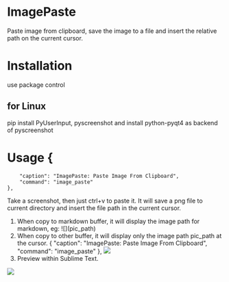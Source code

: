 ImagePaste
==========

Paste image from clipboard, save the image to a file and insert the relative path on the current cursor.


# Installation

use package control

## for Linux 

pip install PyUserInput, pyscreenshot 
and install python-pyqt4 as backend of pyscreenshot

# Usage    {
        "caption": "ImagePaste: Paste Image From Clipboard",
        "command": "image_paste"
    },

Take a screenshot, then just ctrl+v to paste it. It will save a png file to current directory and insert the file path in the current cursor. 

1. When copy to markdown buffer, it will display the image path for markdown, eg: \!\[\](pic_path)
2. When copy to other buffer, it will display only the image path pic_path at the cursor. 
     {
        "caption": "ImagePaste: Paste Image From Clipboard",
        "command": "image_paste"
    },
![](./gif/imagepaste.gif)
3. Preview within Sublime Text.

![](./gif/imgPreview.gif)

